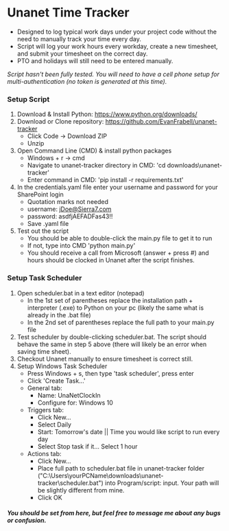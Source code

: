 # Unanet Time Tracker
- Designed to log typical work days under your project code without the need to manually track your time every day.
- Script will log your work hours every workday, create a new timesheet, and submit your timesheet on the correct day.
- PTO and holidays will still need to be entered manually.

*Script hasn't been fully tested.  You will need to have a cell phone setup for multi-authentication (no token is generated at this time).*

### Setup Script

1. Download & Install Python: https://www.python.org/downloads/
2. Download or Clone repository: https://github.com/EvanFrabell/unanet-tracker
   - Click Code -> Download ZIP
   - Unzip
3. Open Command Line (CMD) & install python packages
    - Windows + r -> cmd
    - Navigate to unanet-tracker directory in CMD: 'cd downloads\unanet-tracker'
    - Enter command in CMD: 'pip install -r requirements.txt'
4. In the credentials.yaml file enter your username and password for your SharePoint login
    - Quotation marks not needed
    - username: jDoe@Sierra7.com
    - password: asdfjAEFADFas43!!
    - Save .yaml file
5. Test out the script
    - You should be able to double-click the main.py file to get it to run
    - If not, type into CMD 'python main.py'
    - You should receive a call from Microsoft (answer + press #) and hours should be clocked in Unanet after the script finishes.


### Setup Task Scheduler

1. Open scheduler.bat in a text editor (notepad)
    - In the 1st set of parentheses replace the installation path + interpreter (.exe) to Python on your pc (likely the same what is already in the .bat file)
    - In the 2nd set of parentheses replace the full path to your main.py file
2. Test scheduler by double-clicking scheduler.bat.  The script should behave the same in step 5 above (there will likely be an error when saving time sheet).
3. Checkout Unanet manually to ensure timesheet is correct still.
4. Setup Windows Task Scheduler
    - Press Windows + s, then type 'task scheduler', press enter
    - Click 'Create Task...'
    - General tab:
      - Name: UnaNetClockIn
      - Configure for: Windows 10
    - Triggers tab:
      - Click New...
      - Select Daily
      - Start: Tomorrow's date || Time you would like script to run every day
      - Select Stop task if it... Select 1 hour
    - Actions tab:
      - Click New...
      - Place full path to scheduler.bat file in unanet-tracker folder ("C:\Users\yourPCName\downloads\unanet-tracker\scheduler.bat") into Program/script: input.  Your path will be slightly different from mine.
      - Click OK

#### *You should be set from here, but feel free to message me about any bugs or confusion.*


